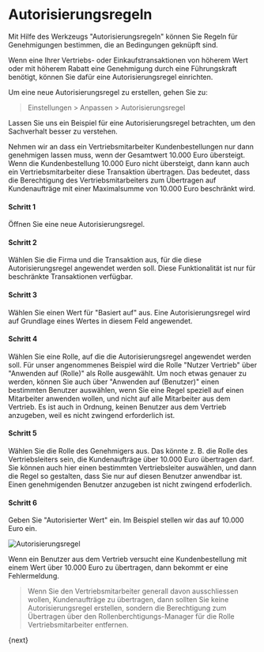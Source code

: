 <!-- add-breadcrumbs -->
# Autorisierungsregeln


Mit Hilfe des Werkzeugs "Autorisierungsregeln" können Sie Regeln für Genehmigungen bestimmen, die an Bedingungen geknüpft sind.

Wenn eine Ihrer Vertriebs- oder Einkaufstransaktionen von höherem Wert oder mit höherem Rabatt eine Genehmigung durch eine Führungskraft benötigt, können Sie dafür eine Autorisierungsregel einrichten.

Um eine neue Autorisierungsregel zu erstellen, gehen Sie zu:

> Einstellungen > Anpassen > Autorisierungsregel

Lassen Sie uns ein Beispiel für eine Autorisierungsregel betrachten, um den Sachverhalt besser zu verstehen.

Nehmen wir an dass ein Vertriebsmitarbeiter Kundenbestellungen nur dann genehmigen lassen muss, wenn der Gesamtwert 10.000 Euro übersteigt. Wenn die Kundenbestellung 10.000 Euro nicht übersteigt, dann kann auch ein Vertriebsmitarbeiter diese Transaktion übertragen. Das bedeutet, dass die Berechtigung des Vertriebsmitarbeiters zum Übertragen auf Kundenaufträge mit einer Maximalsumme von 10.000 Euro beschränkt wird.

#### Schritt 1

Öffnen Sie eine neue Autorisierungsregel.

#### Schritt 2

Wählen Sie die Firma und die Transaktion aus, für die diese Autorisierungsregel angewendet werden soll. Diese Funktionalität ist nur für beschränkte Transaktionen verfügbar.

#### Schritt 3

Wählen Sie einen Wert für "Basiert auf" aus. Eine Autorisierungsregel wird auf Grundlage eines Wertes in diesem Feld angewendet.

#### Schritt 4

Wählen Sie eine Rolle, auf die die Autorisierungsregel angewendet werden soll. Für unser angenommenes Beispiel wird die Rolle "Nutzer Vertrieb" über "Anwenden auf (Rolle)" als Rolle ausgewählt. Um noch etwas genauer zu werden, können Sie auch über "Anwenden auf (Benutzer)" einen bestimmten Benutzer auswählen, wenn Sie eine Regel speziell auf einen Mitarbeiter anwenden wollen, und nicht auf alle Mitarbeiter aus dem Vertrieb. Es ist auch in Ordnung, keinen Benutzer aus dem Vertrieb anzugeben, weil es nicht zwingend erforderlich ist.

#### Schritt 5

Wählen Sie die Rolle des Genehmigers aus. Das könnte z. B. die Rolle des Vertriebsleiters sein, die Kundenaufträge über 10.000 Euro übertragen darf. Sie können auch hier einen bestimmten Vertriebsleiter auswählen, und dann die Regel so gestalten, dass Sie nur auf diesen Benutzer anwendbar ist. Einen genehmigenden Benutzer anzugeben ist nicht zwingend erfoderlich.

#### Schritt 6

Geben Sie "Autorisierter Wert" ein. Im Beispiel stellen wir das auf 10.000 Euro ein.

<img class="screenshot" alt="Autorisierungsregel" src="{{docs_base_url}}/v12/assets/img/setup/auth-rule.png">

Wenn ein Benutzer aus dem Vertrieb versucht eine Kundenbestellung mit einem Wert über 10.000 Euro zu übertragen, dann bekommt er eine Fehlermeldung.

>Wenn Sie den Vertriebsmitarbeiter generall davon ausschliessen wollen, Kundenaufträge zu übertragen, dann sollten Sie keine Autorisierungsregel erstellen, sondern die Berechtigung zum Übertragen über den Rollenberchtigungs-Manager für die Rolle Vertriebsmitarbeiter entfernen.

{next}
